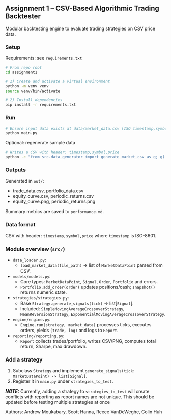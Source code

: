 ## Assignment 1 – CSV-Based Algorithmic Trading Backtester

Modular backtesting engine to evaluate trading strategies on CSV price data.

### Setup

Requirements: see `requirements.txt`

```bash
# From repo root
cd assignment1

# 1) Create and activate a virtual environment
python -m venv venv
source venv/bin/activate

# 2) Install dependencies
pip install -r requirements.txt
```

### Run

```bash
# Ensure input data exists at data/market_data.csv (ISO timestamp,symbol,price)
python main.py
```

Optional: regenerate sample data

```bash
# Writes a CSV with header: timestamp,symbol,price
python -c "from src.data_generator import generate_market_csv as g; g('AAPL',150.0,'data/market_data.csv',500,0.02,0.0)"
```

### Outputs

Generated in `out/`:

- trade_data.csv, portfolio_data.csv
- equity_curve.csv, periodic_returns.csv
- equity_curve.png, periodic_returns.png

Summary metrics are saved to `performance.md`.

### Data format

CSV with header: `timestamp,symbol,price` where `timestamp` is ISO-8601.

### Module overview (`src/`)

- `data_loader.py`:
  - `load_market_data(file_path)` -> list of `MarketDataPoint` parsed from CSV.
- `models/models.py`:
  - Core types: `MarketDataPoint`, `Signal`, `Order`, `Portfolio` and errors.
  - `Portfolio.add_order(order)` updates positions/cash; `snapshot()` returns numeric state.
- `strategies/strategies.py`:
  - Base `Strategy.generate_signals(tick)` -> list[`Signal`].
  - Included: `SimpleMovingAverageCrossoverStrategy`, `MeanReversionStrategy`, `ExponentialMovingAverageCrossoverStrategy`.
- `engine/engine.py`:
  - `Engine.run(strategy, market_data)` processes ticks, executes orders, yields `(trade, log)` and logs to `Report`.
- `reporting/reporting.py`:
  - `Report` collects trades/portfolio, writes CSV/PNG, computes total return, Sharpe, max drawdown.

### Add a strategy

1. Subclass `Strategy` and implement `generate_signals(tick: MarketDataPoint) -> list[Signal]`.
2. Register it in `main.py` under `strategies_to_test`.

**_NOTE:_** Currently, adding a strategy to `strategies_to_test` will create conflicts with reporting as report names are not unique. This should be updated before testing multiple strategies at once

Authors: Andrew Moukabary, Scott Hanna, Reece VanDeWeghe, Colin Huh
